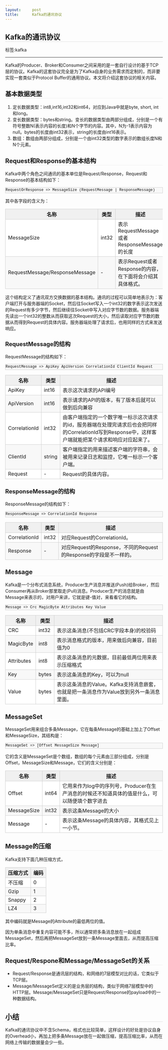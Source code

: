 ```yaml
---
layout:     post
title:      Kafka的通讯协议
---
```

<div id="article_content" class="article_content clearfix csdn-tracking-statistics" data-pid="blog" data-mod="popu_307" data-dsm="post">
								            <link rel="stylesheet" href="https://csdnimg.cn/release/phoenix/template/css/ck_htmledit_views-f76675cdea.css">
						<div class="htmledit_views" id="content_views">
                
<div class="markdown-here-wrapper">
<h1 id="kafka-" style="font-weight:bold;font-size:1.6em;border-bottom-width:1px;border-bottom-style:solid;border-bottom-color:rgb(221,221,221);">
Kafka的通讯协议</h1>
<p>标签:kafka</p>
<hr><p>Kafka的Producer、Broker和Consumer之间采用的是一套自行设计的基于TCP层的协议。Kafka的这套协议完全是为了Kafka自身的业务需求而定制的，而非要实现一套类似于Protocol Buffer的通用协议。本文将介绍这套协议的相关内容。</p>
<h2 id="-" style="font-weight:bold;font-size:1.4em;border-bottom-width:1px;border-bottom-style:solid;border-bottom-color:rgb(238,238,238);">
基本数据类型</h2>
<ol><li>定长数据类型：int8,int16,int32和int64，对应到Java中就是byte, short, int和long。</li><li>变长数据类型：bytes和string。变长的数据类型由两部分组成，分别是一个有符号整数N(表示内容的长度)和N个字节的内容。其中，N为-1表示内容为null。bytes的长度由int32表示，string的长度由int16表示。</li><li>数组：数组由两部分组成，分别是一个由int32类型的数字表示的数组长度N和N个元素。</li></ol><h2 id="request-response-" style="font-weight:bold;font-size:1.4em;border-bottom-width:1px;border-bottom-style:solid;border-bottom-color:rgb(238,238,238);">
Request和Response的基本结构</h2>
<p>Kafka中两个角色之间通讯的基本单位是Request/Response，Request和Response的基本结构如下：</p>
<pre style="font-size:.85em;font-family:Consolas, Inconsolata, Courier, monospace;font-size:1em;line-height:1.2em;"><code style="font-size:.85em;font-family:Consolas, Inconsolata, Courier, monospace;border:1px solid rgb(234,234,234);display:inline;background-color:rgb(248,248,248);overflow:auto;border:1px solid rgb(204,204,204);display:block !important;">RequestOrResponse =&gt; MessageSize (RequestMessage | ResponseMessage)
</code></pre>
<p>其中各字段的含义为：</p>
<table style="border-collapse:collapse;border-spacing:0px;font-family:inherit;font-style:inherit;font-variant:inherit;font-weight:inherit;line-height:inherit;border:0px;"><thead><tr style="border-width:1px 0px 0px;border-top-style:solid;border-top-color:rgb(204,204,204);background-color:#FFFFFF;"><th style="font-size:1em;border:1px solid rgb(204,204,204);font-weight:bold;background-color:rgb(240,240,240);">
名称</th>
<th style="font-size:1em;border:1px solid rgb(204,204,204);font-weight:bold;background-color:rgb(240,240,240);">
类型</th>
<th style="font-size:1em;border:1px solid rgb(204,204,204);font-weight:bold;background-color:rgb(240,240,240);">
描述</th>
</tr></thead><tbody style="border:0px;"><tr style="border-width:1px 0px 0px;border-top-style:solid;border-top-color:rgb(204,204,204);background-color:#FFFFFF;"><td style="font-size:1em;border:1px solid rgb(204,204,204);">
MessageSize</td>
<td style="font-size:1em;border:1px solid rgb(204,204,204);">
int32</td>
<td style="font-size:1em;border:1px solid rgb(204,204,204);">
表示RequestMessage或者ResponseMessage的长度</td>
</tr><tr style="border-width:1px 0px 0px;border-top-style:solid;border-top-color:rgb(204,204,204);background-color:#FFFFFF;background-color:rgb(248,248,248);"><td style="font-size:1em;border:1px solid rgb(204,204,204);">
RequestMessage/ResponseMessage</td>
<td style="font-size:1em;border:1px solid rgb(204,204,204);">
-</td>
<td style="font-size:1em;border:1px solid rgb(204,204,204);">
表示Request或者Response的内容，在下面将会介绍其具体格式。</td>
</tr></tbody></table><p>这个结构定义了通讯双方交换数据的基本结构。通讯的过程可以简单地表示为：客户端打开与服务器端的Socket，然后往Socket写入一个int32的数字表示这次发送的Request有多少字节，然后继续往Socket中写入对应字节数的数据。服务器端先读出一个int32的整数从而获取这次Request的大小，然后读取对应字节数的数据从而得到Request的具体内容。服务器端处理了请求后，也用同样的方式来发送响应。</p>
<h3 id="requestmessage-" style="font-weight:bold;font-size:1.3em;">
RequestMessage的结构</h3>
<p>RequestMessage的结构如下：</p>
<pre style="font-size:.85em;font-family:Consolas, Inconsolata, Courier, monospace;font-size:1em;line-height:1.2em;"><code style="font-size:.85em;font-family:Consolas, Inconsolata, Courier, monospace;border:1px solid rgb(234,234,234);display:inline;background-color:rgb(248,248,248);overflow:auto;border:1px solid rgb(204,204,204);display:block !important;">RequestMessage =&gt; ApiKey ApiVersion CorrelationId ClientId Request
</code></pre>
<table style="border-collapse:collapse;border-spacing:0px;font-family:inherit;font-style:inherit;font-variant:inherit;font-weight:inherit;line-height:inherit;border:0px;"><thead><tr style="border-width:1px 0px 0px;border-top-style:solid;border-top-color:rgb(204,204,204);background-color:#FFFFFF;"><th style="font-size:1em;border:1px solid rgb(204,204,204);font-weight:bold;background-color:rgb(240,240,240);">
名称</th>
<th style="font-size:1em;border:1px solid rgb(204,204,204);font-weight:bold;background-color:rgb(240,240,240);">
类型</th>
<th style="font-size:1em;border:1px solid rgb(204,204,204);font-weight:bold;background-color:rgb(240,240,240);">
描述</th>
</tr></thead><tbody style="border:0px;"><tr style="border-width:1px 0px 0px;border-top-style:solid;border-top-color:rgb(204,204,204);background-color:#FFFFFF;"><td style="font-size:1em;border:1px solid rgb(204,204,204);">
ApiKey</td>
<td style="font-size:1em;border:1px solid rgb(204,204,204);">
int16</td>
<td style="font-size:1em;border:1px solid rgb(204,204,204);">
表示这次请求的API编号</td>
</tr><tr style="border-width:1px 0px 0px;border-top-style:solid;border-top-color:rgb(204,204,204);background-color:#FFFFFF;background-color:rgb(248,248,248);"><td style="font-size:1em;border:1px solid rgb(204,204,204);">
ApiVersion</td>
<td style="font-size:1em;border:1px solid rgb(204,204,204);">
int16</td>
<td style="font-size:1em;border:1px solid rgb(204,204,204);">
表示请求的API的版本，有了版本后就可以做到后向兼容</td>
</tr><tr style="border-width:1px 0px 0px;border-top-style:solid;border-top-color:rgb(204,204,204);background-color:#FFFFFF;"><td style="font-size:1em;border:1px solid rgb(204,204,204);">
CorrelationId</td>
<td style="font-size:1em;border:1px solid rgb(204,204,204);">
int32</td>
<td style="font-size:1em;border:1px solid rgb(204,204,204);">
由客户端指定的一个数字唯一标示这次请求的id，服务器端在处理完请求后也会把同样的CorrelationId写到Response中，这样客户端就能把某个请求和响应对应起来了。</td>
</tr><tr style="border-width:1px 0px 0px;border-top-style:solid;border-top-color:rgb(204,204,204);background-color:#FFFFFF;background-color:rgb(248,248,248);"><td style="font-size:1em;border:1px solid rgb(204,204,204);">
ClientId</td>
<td style="font-size:1em;border:1px solid rgb(204,204,204);">
string</td>
<td style="font-size:1em;border:1px solid rgb(204,204,204);">
客户端指定的用来描述客户端的字符串，会被用来记录日志和监控，它唯一标示一个客户端。</td>
</tr><tr style="border-width:1px 0px 0px;border-top-style:solid;border-top-color:rgb(204,204,204);background-color:#FFFFFF;"><td style="font-size:1em;border:1px solid rgb(204,204,204);">
Request</td>
<td style="font-size:1em;border:1px solid rgb(204,204,204);">
-</td>
<td style="font-size:1em;border:1px solid rgb(204,204,204);">
Request的具体内容。</td>
</tr></tbody></table><h3 id="responsemessage-" style="font-weight:bold;font-size:1.3em;">
ResponseMessage的结构</h3>
<p>ResponseMessage的结构如下：</p>
<pre style="font-size:.85em;font-family:Consolas, Inconsolata, Courier, monospace;font-size:1em;line-height:1.2em;"><code style="font-size:.85em;font-family:Consolas, Inconsolata, Courier, monospace;border:1px solid rgb(234,234,234);display:inline;background-color:rgb(248,248,248);overflow:auto;border:1px solid rgb(204,204,204);display:block !important;">ResponseMessage =&gt; CorrelationId Response
</code></pre>
<table style="border-collapse:collapse;border-spacing:0px;font-family:inherit;font-style:inherit;font-variant:inherit;font-weight:inherit;line-height:inherit;border:0px;"><thead><tr style="border-width:1px 0px 0px;border-top-style:solid;border-top-color:rgb(204,204,204);background-color:#FFFFFF;"><th style="font-size:1em;border:1px solid rgb(204,204,204);font-weight:bold;background-color:rgb(240,240,240);">
名称</th>
<th style="font-size:1em;border:1px solid rgb(204,204,204);font-weight:bold;background-color:rgb(240,240,240);">
类型</th>
<th style="font-size:1em;border:1px solid rgb(204,204,204);font-weight:bold;background-color:rgb(240,240,240);">
描述</th>
</tr></thead><tbody style="border:0px;"><tr style="border-width:1px 0px 0px;border-top-style:solid;border-top-color:rgb(204,204,204);background-color:#FFFFFF;"><td style="font-size:1em;border:1px solid rgb(204,204,204);">
CorrelationId</td>
<td style="font-size:1em;border:1px solid rgb(204,204,204);">
int32</td>
<td style="font-size:1em;border:1px solid rgb(204,204,204);">
对应Request的CorrelationId。</td>
</tr><tr style="border-width:1px 0px 0px;border-top-style:solid;border-top-color:rgb(204,204,204);background-color:#FFFFFF;background-color:rgb(248,248,248);"><td style="font-size:1em;border:1px solid rgb(204,204,204);">
Response</td>
<td style="font-size:1em;border:1px solid rgb(204,204,204);">
-</td>
<td style="font-size:1em;border:1px solid rgb(204,204,204);">
对应Request的Response，不同的Request的Response的字段是不一样的。</td>
</tr></tbody></table><h2 id="message" style="font-weight:bold;font-size:1.4em;border-bottom-width:1px;border-bottom-style:solid;border-bottom-color:rgb(238,238,238);">
Message</h2>
<p>Kafka是一个分布式消息系统，Producer生产消息并推送(Push)给Broker，然后Consumer再从Broker那里取走(Pull)消息。Producer生产的消息就是由Message来表示的，对用户来讲，它就是键-值对，来看看它的结构。</p>
<pre style="font-size:.85em;font-family:Consolas, Inconsolata, Courier, monospace;font-size:1em;line-height:1.2em;"><code style="font-size:.85em;font-family:Consolas, Inconsolata, Courier, monospace;border:1px solid rgb(234,234,234);display:inline;background-color:rgb(248,248,248);overflow:auto;border:1px solid rgb(204,204,204);display:block !important;">Message =&gt; Crc MagicByte Attributes Key Value
</code></pre>
<table style="border-collapse:collapse;border-spacing:0px;font-family:inherit;font-style:inherit;font-variant:inherit;font-weight:inherit;line-height:inherit;border:0px;"><thead><tr style="border-width:1px 0px 0px;border-top-style:solid;border-top-color:rgb(204,204,204);background-color:#FFFFFF;"><th style="font-size:1em;border:1px solid rgb(204,204,204);font-weight:bold;background-color:rgb(240,240,240);">
名称</th>
<th style="font-size:1em;border:1px solid rgb(204,204,204);font-weight:bold;background-color:rgb(240,240,240);">
类型</th>
<th style="font-size:1em;border:1px solid rgb(204,204,204);font-weight:bold;background-color:rgb(240,240,240);">
描述</th>
</tr></thead><tbody style="border:0px;"><tr style="border-width:1px 0px 0px;border-top-style:solid;border-top-color:rgb(204,204,204);background-color:#FFFFFF;"><td style="font-size:1em;border:1px solid rgb(204,204,204);">
CRC</td>
<td style="font-size:1em;border:1px solid rgb(204,204,204);">
int32</td>
<td style="font-size:1em;border:1px solid rgb(204,204,204);">
表示这条消息(不包括CRC字段本身)的校验码</td>
</tr><tr style="border-width:1px 0px 0px;border-top-style:solid;border-top-color:rgb(204,204,204);background-color:#FFFFFF;background-color:rgb(248,248,248);"><td style="font-size:1em;border:1px solid rgb(204,204,204);">
MagicByte</td>
<td style="font-size:1em;border:1px solid rgb(204,204,204);">
int8</td>
<td style="font-size:1em;border:1px solid rgb(204,204,204);">
表示消息格式的版本，用来做后向兼容，目前值为0</td>
</tr><tr style="border-width:1px 0px 0px;border-top-style:solid;border-top-color:rgb(204,204,204);background-color:#FFFFFF;"><td style="font-size:1em;border:1px solid rgb(204,204,204);">
Attributes</td>
<td style="font-size:1em;border:1px solid rgb(204,204,204);">
int8</td>
<td style="font-size:1em;border:1px solid rgb(204,204,204);">
表示这条消息的元数据，目前最低两位用来表示压缩格式</td>
</tr><tr style="border-width:1px 0px 0px;border-top-style:solid;border-top-color:rgb(204,204,204);background-color:#FFFFFF;background-color:rgb(248,248,248);"><td style="font-size:1em;border:1px solid rgb(204,204,204);">
Key</td>
<td style="font-size:1em;border:1px solid rgb(204,204,204);">
bytes</td>
<td style="font-size:1em;border:1px solid rgb(204,204,204);">
表示这条消息的Key，可以为null</td>
</tr><tr style="border-width:1px 0px 0px;border-top-style:solid;border-top-color:rgb(204,204,204);background-color:#FFFFFF;"><td style="font-size:1em;border:1px solid rgb(204,204,204);">
Value</td>
<td style="font-size:1em;border:1px solid rgb(204,204,204);">
bytes</td>
<td style="font-size:1em;border:1px solid rgb(204,204,204);">
表示这条消息的Value。Kafka支持消息嵌套，也就是把一条消息作为Value放到另外一条消息里面。</td>
</tr></tbody></table><h2 id="messageset" style="font-weight:bold;font-size:1.4em;border-bottom-width:1px;border-bottom-style:solid;border-bottom-color:rgb(238,238,238);">
MessageSet</h2>
<p>MessageSet用来组合多条Message，它在每条Message的基础上加上了Offset和MessageSize，其结构是：</p>
<pre style="font-size:.85em;font-family:Consolas, Inconsolata, Courier, monospace;font-size:1em;line-height:1.2em;"><code style="font-size:.85em;font-family:Consolas, Inconsolata, Courier, monospace;border:1px solid rgb(234,234,234);display:inline;background-color:rgb(248,248,248);overflow:auto;border:1px solid rgb(204,204,204);display:block !important;">MessageSet =&gt; [Offset MessageSize Message]
</code></pre>
<p>它的含义是MessageSet是个数组，数组的每个元素由三部分组成，分别是Offset，MessageSize和Message，它们的含义分别是：</p>
<table style="border-collapse:collapse;border-spacing:0px;font-family:inherit;font-style:inherit;font-variant:inherit;font-weight:inherit;line-height:inherit;border:0px;"><thead><tr style="border-width:1px 0px 0px;border-top-style:solid;border-top-color:rgb(204,204,204);background-color:#FFFFFF;"><th style="font-size:1em;border:1px solid rgb(204,204,204);font-weight:bold;background-color:rgb(240,240,240);">
名称</th>
<th style="font-size:1em;border:1px solid rgb(204,204,204);font-weight:bold;background-color:rgb(240,240,240);">
类型</th>
<th style="font-size:1em;border:1px solid rgb(204,204,204);font-weight:bold;background-color:rgb(240,240,240);">
描述</th>
</tr></thead><tbody style="border:0px;"><tr style="border-width:1px 0px 0px;border-top-style:solid;border-top-color:rgb(204,204,204);background-color:#FFFFFF;"><td style="font-size:1em;border:1px solid rgb(204,204,204);">
Offset</td>
<td style="font-size:1em;border:1px solid rgb(204,204,204);">
int64</td>
<td style="font-size:1em;border:1px solid rgb(204,204,204);">
它用来作为log中的序列号，Producer在生产消息的时候还不知道具体的值是什么，可以随便填个数字进去</td>
</tr><tr style="border-width:1px 0px 0px;border-top-style:solid;border-top-color:rgb(204,204,204);background-color:#FFFFFF;background-color:rgb(248,248,248);"><td style="font-size:1em;border:1px solid rgb(204,204,204);">
MessageSize</td>
<td style="font-size:1em;border:1px solid rgb(204,204,204);">
int32</td>
<td style="font-size:1em;border:1px solid rgb(204,204,204);">
表示这条Message的大小</td>
</tr><tr style="border-width:1px 0px 0px;border-top-style:solid;border-top-color:rgb(204,204,204);background-color:#FFFFFF;"><td style="font-size:1em;border:1px solid rgb(204,204,204);">
Message</td>
<td style="font-size:1em;border:1px solid rgb(204,204,204);">
-</td>
<td style="font-size:1em;border:1px solid rgb(204,204,204);">
表示这条Message的具体内容，其格式见上一小节。</td>
</tr></tbody></table><h2 id="message-" style="font-weight:bold;font-size:1.4em;border-bottom-width:1px;border-bottom-style:solid;border-bottom-color:rgb(238,238,238);">
Message的压缩</h2>
<p>Kafka支持下面几种压缩方式，</p>
<table style="border-collapse:collapse;border-spacing:0px;font-family:inherit;font-style:inherit;font-variant:inherit;font-weight:inherit;line-height:inherit;border:0px;"><thead><tr style="border-width:1px 0px 0px;border-top-style:solid;border-top-color:rgb(204,204,204);background-color:#FFFFFF;"><th style="font-size:1em;border:1px solid rgb(204,204,204);font-weight:bold;background-color:rgb(240,240,240);">
压缩方式</th>
<th style="font-size:1em;border:1px solid rgb(204,204,204);font-weight:bold;background-color:rgb(240,240,240);">
编码</th>
</tr></thead><tbody style="border:0px;"><tr style="border-width:1px 0px 0px;border-top-style:solid;border-top-color:rgb(204,204,204);background-color:#FFFFFF;"><td style="font-size:1em;border:1px solid rgb(204,204,204);">
不压缩</td>
<td style="font-size:1em;border:1px solid rgb(204,204,204);">
0</td>
</tr><tr style="border-width:1px 0px 0px;border-top-style:solid;border-top-color:rgb(204,204,204);background-color:#FFFFFF;background-color:rgb(248,248,248);"><td style="font-size:1em;border:1px solid rgb(204,204,204);">
Gzip</td>
<td style="font-size:1em;border:1px solid rgb(204,204,204);">
1</td>
</tr><tr style="border-width:1px 0px 0px;border-top-style:solid;border-top-color:rgb(204,204,204);background-color:#FFFFFF;"><td style="font-size:1em;border:1px solid rgb(204,204,204);">
Snappy</td>
<td style="font-size:1em;border:1px solid rgb(204,204,204);">
2</td>
</tr><tr style="border-width:1px 0px 0px;border-top-style:solid;border-top-color:rgb(204,204,204);background-color:#FFFFFF;background-color:rgb(248,248,248);"><td style="font-size:1em;border:1px solid rgb(204,204,204);">
LZ4</td>
<td style="font-size:1em;border:1px solid rgb(204,204,204);">
3</td>
</tr></tbody></table><p>其中编码就是Message的Attribute的最低两位的值。</p>
<p>因为单条消息中重复内容可能不多，所以通常把多条消息放在一起组成MessageSet，然后再把MessageSet放到一条Message里面去，从而提高压缩比率。</p>
<h2 id="request-respone-message-messageset-" style="font-weight:bold;font-size:1.4em;border-bottom-width:1px;border-bottom-style:solid;border-bottom-color:rgb(238,238,238);">
Request/Respone和Message/MessageSet的关系</h2>
<ul><li>Request/Response是通讯层的结构，和网络的7层模型对比的话，它类似于TCP层。</li><li>Message/MessageSet定义的是业务层的结构，类似于网络7层模型中的HTTP层。Message/MessageSet只是Request/Response的payload中的一种数据结构。</li></ul><h1 style="font-weight:bold;font-size:1.6em;border-bottom-width:1px;border-bottom-style:solid;border-bottom-color:rgb(221,221,221);">
小结</h1>
<p>Kafka的通讯协议中不含Schema，格式也比较简单，这样设计的好处是协议自身的Overhead小，再加上把多条Message放在一起做压缩，提高压缩比率，从而在网络上传输的数据量会少一些。</p>
<div title="'MDH:IyBLYWZrYeeahOmAmuiur+WNj+iurjxicj48YnI+PGJyPuagh+etvjprYWZrYTxicj48YnI+PGJy" style="width:0;overflow:hidden;font-size:0em;">
​</div>
</div>
            </div>
                </div>